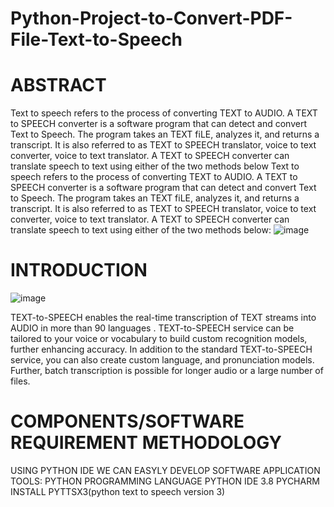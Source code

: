 # Python-Project-to-Convert-PDF-File-Text-to-Speech

# ABSTRACT 

Text to speech refers to the process of converting TEXT to AUDIO. A TEXT to SPEECH converter is a software program that can detect and convert Text to Speech.
The program takes an TEXT  fiLE, analyzes it, and returns a transcript. It is also referred to as TEXT to SPEECH translator, voice to text converter, voice to text translator. 
A TEXT to SPEECH converter can translate speech to text using either of the two methods below
Text to speech refers to the process of converting TEXT to AUDIO. A TEXT to SPEECH converter is a software program that can detect and convert Text to Speech.
The program takes an TEXT  fiLE, analyzes it, and returns a transcript. It is also referred to as TEXT to SPEECH translator, voice to text converter, voice to text translator. 
A TEXT to SPEECH converter can translate speech to text using either of the two methods below:
![image](https://github.com/mukeshnarayana/Python-Project-to-Convert-PDF-File-Text-to-Speech/assets/83463827/01abfa13-d49e-4c63-a1bd-c1a4def7b859)

# INTRODUCTION
![image](https://github.com/mukeshnarayana/Python-Project-to-Convert-PDF-File-Text-to-Speech/assets/83463827/4954d33a-4be2-4634-a0e2-8f45dc418212)

TEXT-to-SPEECH enables the real-time transcription of TEXT streams into AUDIO in more than 90 languages . 
TEXT-to-SPEECH service can be tailored to your voice or vocabulary to build custom recognition models, further enhancing accuracy. 
In addition to the standard TEXT-to-SPEECH service, you can also create custom  language, and pronunciation models. 
Further, batch transcription is possible for longer audio or a large number of files. 

# COMPONENTS/SOFTWARE REQUIREMENT METHODOLOGY

USING PYTHON IDE WE CAN EASYLY DEVELOP SOFTWARE APPLICATION
TOOLS:
PYTHON PROGRAMMING LANGUAGE
PYTHON IDE 3.8
PYCHARM
INSTALL PYTTSX3(python text to speech version 3)





